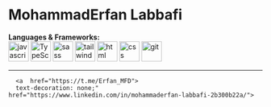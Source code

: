 <h1>MohammadErfan Labbafi</h1>
<strong rel="nofollow">Languages & Frameworks:</strong>
<br>
 <div>
        <img
          width="40"
          height="40"
          src="https://s32.picofile.com/file/8478593326/javascript.png"
          alt="javascript"
        />
        <img
          width="40"
          height="40"
          src="https://s32.picofile.com/file/8478600426/typescript.png"
          alt="TypeScript"
        />
        <img
          width="40"
          height="40"
          src="https://s32.picofile.com/file/8478593376/sass.png"
          alt="sass"
        />
        <img
          width="40"
          height="40"
          src="https://s32.picofile.com/file/8478593384/tailwind.png"
          alt="tailwind"
        />
        <img
          width="40"
          height="40"
          src="https://s32.picofile.com/file/8478593334/html.png"
          alt="html"
        />
        <img
          width="40"
          height="40"
          src="https://s32.picofile.com/file/8478600476/css.png"
          alt="css"
        />
        <img
          width="40"
          height="40"
          src="https://s32.picofile.com/file/8478600442/giticon.png"
          alt="git"
        />
      </div> 
<hr>
<div>
 <a href="
 https://github.com/Erfanlab
  
  ">
        <img
          width="40"
          height="40"
          src="https://github.com/Erfanlab/Erfanlab/blob/main/github.jpg?raw=true"
          alt="git"
        />
  
 </a>
 
 
      <a  href="https://t.me/Erfan_MFD">
      text-decoration: none;" href="https://www.linkedin.com/in/mohammaderfan-labbafi-2b300b22a/">

</div>
